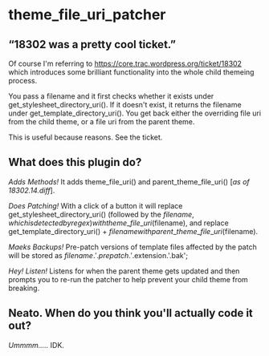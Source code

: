# theme_file_uri_patcher #
## &ldquo;18302 was a pretty cool ticket.&rdquo; ##

Of course I'm referring to https://core.trac.wordpress.org/ticket/18302 which introduces some brilliant functionality into the whole child themeing process.

You pass a filename and it first checks whether it exists under get\_stylesheet\_directory\_uri(). If it doesn't exist, it returns the filename under get\_template\_directory\_uri(). You get back either the overriding file uri from the child theme, or a file uri from the parent theme.

This is useful because reasons. See the ticket. 

## What does this plugin do? ##

*Adds Methods!* It adds theme\_file\_uri() and parent\_theme\_file\_uri() [_as of 18302.14.diff_].

*Does Patching!* With a click of a button it will replace get\_stylesheet\_directory\_uri() (followed by the $filename, which is detected by regex) with theme\_file\_uri($filename), and replace get\_template\_directory\_uri() + $filename with parent\_theme\_file\_uri($filename).

*Maeks Backups!* Pre-patch versions of template files affected by the patch will be stored as $filename.'.prepatch.'.$extension.'.bak';

*Hey! Listen!* Listens for when the parent theme gets updated and then prompts you to re-run the patcher to help prevent your child theme from breaking.

## Neato. When do you think you'll actually code it out? ##

_Ummmm....._ IDK.
